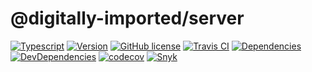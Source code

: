 # @digitally-imported/server
[![Typescript](https://img.shields.io/badge/%3C%2F%3E-TypeScript-blue.svg?style=flat-square)](https://www.typescriptlang.org/)
[![Version](https://img.shields.io/npm/v/@digitally-imported/server?style=flat-square)](https://www.npmjs.com/package/@digitally-imported/server)
[![GitHub license](https://img.shields.io/github/license/pigulla/di?style=flat-square)](https://github.com/pigulla/di/blob/master/LICENSE)
[![Travis CI](https://img.shields.io/travis/com/pigulla/di/master?style=flat-square)](https://travis-ci.com/pigulla/di)
[![Dependencies](https://img.shields.io/david/pigulla/di?style=flat-square&path=packages/server)](https://david-dm.org/pigulla/di?path=packages%2Fserver)
[![DevDependencies](https://img.shields.io/david/dev/pigulla/di?style=flat-square&path=packages/server)](https://david-dm.org/dev/pigulla/di?path=packages%2Fserver)
[![codecov](https://codecov.io/gh/pigulla/di/branch/master/graph/badge.svg?flag=server)](https://codecov.io/gh/pigulla/di/tree/master/packages/server/src)
[![Snyk](https://snyk.io/test/github/pigulla/di/badge.svg?targetFile=packages/server/package.json&style=flat-square)](https://snyk.io/test/github/pigulla/di?targetFile=packages%2Fserver%2Fpackage.json&tab=dependencies)
